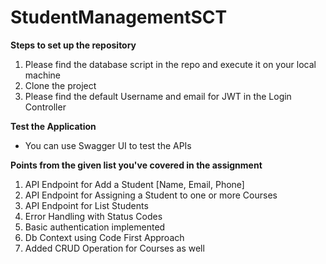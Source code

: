 # StudentManagementSCT

**Steps to set up the repository**

1. Please find the database script in the repo and execute it on your local machine
2. Clone the project
3. Please find the default Username and email for JWT in the Login Controller

**Test the Application**
- You can use Swagger UI to test the APIs

**Points from the given list you've covered in the assignment**
1. API Endpoint for Add a Student [Name, Email, Phone]
2. API Endpoint for Assigning a Student to one or more Courses
3. API Endpoint for	List Students
4. Error Handling with Status Codes
5. Basic authentication implemented
6. Db Context using Code First Approach
7. Added CRUD Operation for Courses as well
